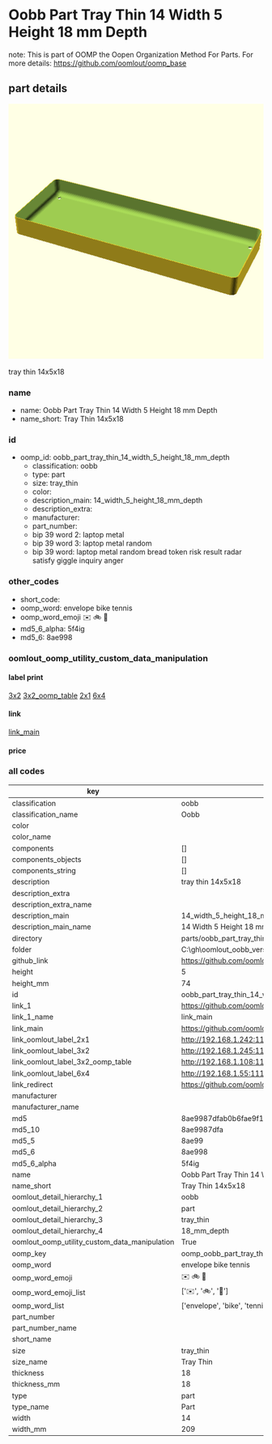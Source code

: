 # Oobb Part Tray Thin 14 Width 5 Height 18 mm Depth  

note: This is part of OOMP the Oopen Organization Method For Parts. For more details: https://github.com/oomlout/oomp_base

##  part details
  

[![](3dpr.png)](3dpr.png)

tray thin 14x5x18



### name
* name: Oobb Part Tray Thin 14 Width 5 Height 18 mm Depth
* name_short: Tray Thin 14x5x18 
### id
* oomp_id: oobb_part_tray_thin_14_width_5_height_18_mm_depth
  * classification: oobb
  * type: part
  * size: tray_thin
  * color: 
  * description_main: 14_width_5_height_18_mm_depth
  * description_extra: 
  * manufacturer: 
  * part_number: 
  * bip 39 word 2: laptop metal
  * bip 39 word 3: laptop metal random
  * bip 39 word: laptop metal random bread token risk result radar satisfy giggle inquiry anger

### other_codes
* short_code: 
* oomp_word: envelope bike tennis
* oomp_word_emoji :envelope: :bike: :tennis:
* md5_6_alpha: 5f4ig
* md5_6: 8ae998






### oomlout_oomp_utility_custom_data_manipulation
#### label print
[3x2](http://192.168.1.245:1112/?label=oomp%205f4ig)
[3x2_oomp_table](http://192.168.1.108:1112/?label=oomp%205f4ig)
[2x1](http://192.168.1.242:1112/?label=oomp%205f4ig)
[6x4](http://192.168.1.55:1112/?label=oomp%205f4ig)    

#### link

[link_main](https://github.com/oomlout/oomlout_oobb_version_4_generated_parts/tree/main/navigation_oomp/oobb/part/tray_thin/14_width_5_height_18_mm_depth/part)                              

#### price







### all codes 
| key | value |  
| --- | --- |  
| classification | oobb |  
| classification_name | Oobb |  
| color |  |  
| color_name |  |  
| components | [] |  
| components_objects | [] |  
| components_string | [] |  
| description | tray thin 14x5x18 |  
| description_extra |  |  
| description_extra_name |  |  
| description_main | 14_width_5_height_18_mm_depth |  
| description_main_name | 14 Width 5 Height 18 mm Depth |  
| directory | parts/oobb_part_tray_thin_14_width_5_height_18_mm_depth |  
| folder | C:\gh\oomlout_oobb_version_4_generated_parts\parts\oobb_part_tray_thin_14_width_5_height_18_mm_depth |  
| github_link | https://github.com/oomlout/oomlout_oomp_part_src/tree/main/parts/oobb_part_tray_thin_14_width_5_height_18_mm_depth |  
| height | 5 |  
| height_mm | 74 |  
| id | oobb_part_tray_thin_14_width_5_height_18_mm_depth |  
| link_1 | https://github.com/oomlout/oomlout_oobb_version_4_generated_parts/tree/main/navigation_oomp/oobb/part/tray_thin/14_width_5_height_18_mm_depth/part |  
| link_1_name | link_main |  
| link_main | https://github.com/oomlout/oomlout_oobb_version_4_generated_parts/tree/main/navigation_oomp/oobb/part/tray_thin/14_width_5_height_18_mm_depth/part |  
| link_oomlout_label_2x1 | http://192.168.1.242:1112/?label=oomp%205f4ig |  
| link_oomlout_label_3x2 | http://192.168.1.245:1112/?label=oomp%205f4ig |  
| link_oomlout_label_3x2_oomp_table | http://192.168.1.108:1112/?label=oomp%205f4ig |  
| link_oomlout_label_6x4 | http://192.168.1.55:1112/?label=oomp%205f4ig |  
| link_redirect | https://github.com/oomlout/oomlout_oobb_version_4_generated_parts/tree/main/parts/oobb_tray_thin_14_05_18 |  
| manufacturer |  |  
| manufacturer_name |  |  
| md5 | 8ae9987dfab0b6fae9f1f1b7636303e8 |  
| md5_10 | 8ae9987dfa |  
| md5_5 | 8ae99 |  
| md5_6 | 8ae998 |  
| md5_6_alpha | 5f4ig |  
| name | Oobb Part Tray Thin 14 Width 5 Height 18 mm Depth |  
| name_short | Tray Thin 14x5x18  |  
| oomlout_detail_hierarchy_1 | oobb |  
| oomlout_detail_hierarchy_2 | part |  
| oomlout_detail_hierarchy_3 | tray_thin |  
| oomlout_detail_hierarchy_4 | 18_mm_depth |  
| oomlout_oomp_utility_custom_data_manipulation | True |  
| oomp_key | oomp_oobb_part_tray_thin_14_width_5_height_18_mm_depth |  
| oomp_word | envelope bike tennis |  
| oomp_word_emoji | :envelope: :bike: :tennis: |  
| oomp_word_emoji_list | [':envelope:', ':bike:', ':tennis:'] |  
| oomp_word_list | ['envelope', 'bike', 'tennis'] |  
| part_number |  |  
| part_number_name |  |  
| short_name |  |  
| size | tray_thin |  
| size_name | Tray Thin |  
| thickness | 18 |  
| thickness_mm | 18 |  
| type | part |  
| type_name | Part |  
| width | 14 |  
| width_mm | 209 |  
